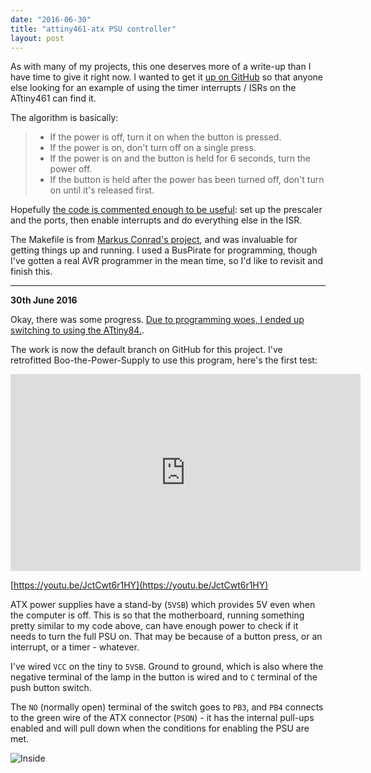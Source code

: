 ```yaml
---
date: "2016-06-30"
title: "attiny461-atx PSU controller"
layout: post
---
```


As with many of my projects, this one deserves more of a write-up than I have
time to give it right now. I wanted to get it [up on GitHub][gh] so that
anyone else looking for an example of using the timer interrupts / ISRs on the
ATtiny461 can find it.

The algorithm is basically:

> * If the power is off, turn it on when the button is pressed.
> * If the power is on, don't turn off on a single press.
> * If the power is on and the button is held for 6 seconds, turn the power off.
> * If the button is held after the power has been turned off, don't turn on
>   until it's released first.

Hopefully [the code is commented enough to be useful][c]: set up the prescaler
and the ports, then enable interrupts and do everything else in the ISR.

The Makefile is from [Markus Conrad's project][p], and was invaluable for
getting things up and running. I used a BusPirate for programming, though I've
gotten a real AVR programmer in the mean time, so I'd like to revisit and
finish this.

<hr>

**30th June 2016**

Okay, there was some progress. [Due to programming woes, I ended up switching
to using the ATtiny84.](https://insom.github.io/journal/2016/06/21/).

The work is now the default branch on GitHub for this project. I've
retrofitted Boo-the-Power-Supply to use this program, here's the first test:

<iframe width="560" height="315" src="https://www.youtube-nocookie.com/embed/JctCwt6r1HY" frameborder="0" allow="accelerometer; autoplay; encrypted-media; gyroscope; picture-in-picture" allowfullscreen></iframe>

[https://youtu.be/JctCwt6r1HY](https://youtu.be/JctCwt6r1HY)

ATX power supplies have a stand-by (`5VSB`) which provides 5V even when the
computer is off. This is so that the motherboard, running something pretty
similar to my code above, can have enough power to check if it needs to turn
the full PSU on. That may be because of a button press, or an interrupt, or a
timer - whatever.

I've wired `VCC` on the tiny to `5VSB`. Ground to ground, which is also where
the negative terminal of the lamp in the button is wired and to `C` terminal
of the push button switch.

The `NO` (normally open) terminal of the switch goes to `PB3`, and `PB4`
connects to the green wire of the ATX connector (`PSON`) - it has the internal
pull-ups enabled and will pull down when the conditions for enabling the PSU
are met.

![Inside](https://c3.staticflickr.com/8/7576/27718315530_62b64ae045_b.jpg)

[p]: https://github.com/internaut/attiny-instructable/
[gh]: https://github.com/insom/attiny461-atx
[c]: https://github.com/insom/attiny461-atx/blob/master/main.c
